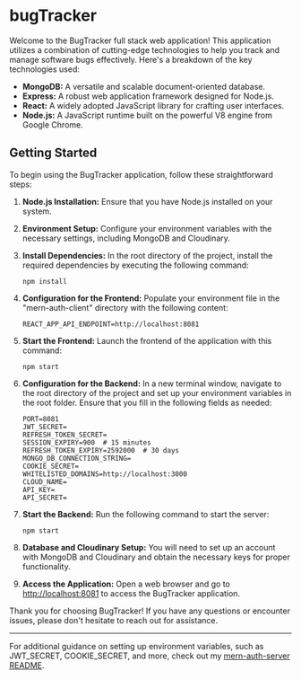 # bugTracker

Welcome to the BugTracker full stack web application! This application utilizes a combination of cutting-edge technologies to help you track and manage software bugs effectively. Here's a breakdown of the key technologies used:

- **MongoDB:** A versatile and scalable document-oriented database.
- **Express:** A robust web application framework designed for Node.js.
- **React:** A widely adopted JavaScript library for crafting user interfaces.
- **Node.js:** A JavaScript runtime built on the powerful V8 engine from Google Chrome.

## Getting Started

To begin using the BugTracker application, follow these straightforward steps:

1. **Node.js Installation:** Ensure that you have Node.js installed on your system.

2. **Environment Setup:** Configure your environment variables with the necessary settings, including MongoDB and Cloudinary.

3. **Install Dependencies:** In the root directory of the project, install the required dependencies by executing the following command:

   ```
   npm install
   ```

4. **Configuration for the Frontend:** Populate your environment file in the "mern-auth-client" directory with the following content:

   ```
   REACT_APP_API_ENDPOINT=http://localhost:8081
   ```

5. **Start the Frontend:** Launch the frontend of the application with this command:

   ```
   npm start
   ```

6. **Configuration for the Backend:** In a new terminal window, navigate to the root directory of the project and set up your environment variables in the root folder. Ensure that you fill in the following fields as needed:

   ```
   PORT=8081
   JWT_SECRET=
   REFRESH_TOKEN_SECRET=
   SESSION_EXPIRY=900  # 15 minutes
   REFRESH_TOKEN_EXPIRY=2592000  # 30 days
   MONGO_DB_CONNECTION_STRING=
   COOKIE_SECRET=
   WHITELISTED_DOMAINS=http://localhost:3000
   CLOUD_NAME=
   API_KEY=
   API_SECRET=
   ```

7. **Start the Backend:** Run the following command to start the server:

   ```
   npm start
   ```

8. **Database and Cloudinary Setup:** You will need to set up an account with MongoDB and Cloudinary and obtain the necessary keys for proper functionality.

9. **Access the Application:** Open a web browser and go to [http://localhost:8081](http://localhost:8081) to access the BugTracker application.

Thank you for choosing BugTracker! If you have any questions or encounter issues, please don't hesitate to reach out for assistance.

---

For additional guidance on setting up environment variables, such as JWT_SECRET, COOKIE_SECRET, and more, check out my [mern-auth-server README](https://github.com/TylerGeorgeAlexander/mern-auth-server).
